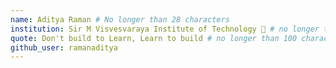 ```yaml
---
name: Aditya Raman # No longer than 28 characters
institution: Sir M Visvesvaraya Institute of Technology 🚩 # no longer than 58 characters
quote: Don't build to Learn, Learn to build # no longer than 100 characters, avoid using quotes(") to guarantee the format remains the same.
github_user: ramanaditya
---
```

